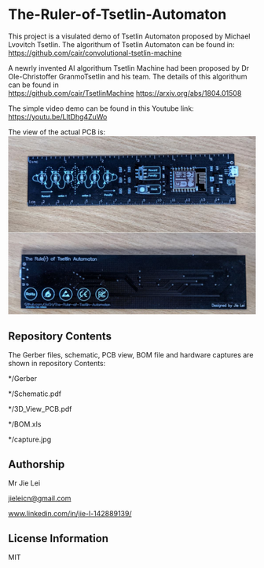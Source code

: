 # The-Ruler-of-Tsetlin-Automaton

This project is a visulated demo of Tsetlin Automaton proposed by Michael Lvovitch Tsetlin. The algorithum of Tsetlin Automaton can be found in:
https://github.com/cair/convolutional-tsetlin-machine

A newrly invented AI algorithum Tsetlin Machine had been proposed by Dr Ole-Christoffer GranmoTsetlin and his team. The details of this algorithum can be found in  
https://github.com/cair/TsetlinMachine
https://arxiv.org/abs/1804.01508

The simple video demo can be found in this Youtube link:
https://youtu.be/LltDhg4ZuWo

The view of the actual PCB is:
![overview](https://raw.githubusercontent.com/JieGH/The-Ruler-of-Tsetlin-Automaton/master/Capture.JPG)




Repository Contents
-------------------
The Gerber files, schematic, PCB view, BOM file and hardware captures are shown in repository Contents:

*/Gerber

*/Schematic.pdf

*/3D_View_PCB.pdf

*/BOM.xls

*/capture.jpg





Authorship
-------------------
Mr Jie Lei

jieleicn@gmail.com

www.linkedin.com/in/jie-l-142889139/


License Information
-------------------

MIT
